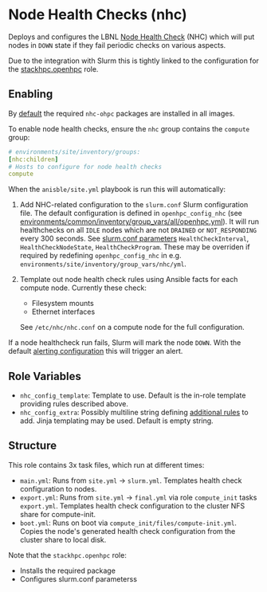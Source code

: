 # Node Health Checks (nhc)

Deploys and configures the LBNL [Node Health Check](https://github.com/mej/nhc)
(NHC) which will put nodes in `DOWN` state if they fail periodic checks on
various aspects.

Due to the integration with Slurm this is tightly linked to the configuration
for the [stackhpc.openhpc](../stackhpc.openhpc/README.md) role.

## Enabling

By [default](../../../environments/common/inventory/group_vars/all/openhpc.yml)
the required `nhc-ohpc` packages are installed in all images.

To enable node health checks, ensure the `nhc` group contains the `compute` group:

```yaml
# environments/site/inventory/groups:
[nhc:children]
# Hosts to configure for node health checks
compute
```

When the `anisble/site.yml` playbook is run this will automatically:
1. Add NHC-related configuration to the `slurm.conf` Slurm configuration file.
   The default configuration is defined in `openhpc_config_nhc`
   (see [environments/common/inventory/group_vars/all/openhpc.yml](../../../environments/common/inventory/group_vars/all/openhpc.yml)).
   It will run healthchecks on all `IDLE` nodes which are not `DRAINED` or
   `NOT_RESPONDING` every 300 seconds. See [slurm.conf parameters](https://slurm.schedmd.com/slurm.conf.html)
   `HealthCheckInterval`, `HealthCheckNodeState`, `HealthCheckProgram`. These
   may be overriden if required by redefining `openhpc_config_nhc` in e.g.
   `environments/site/inventory/group_vars/nhc/yml`.

2. Template out node health check rules using Ansible facts for each compute
   node. Currently these check:
    - Filesystem mounts
    - Ethernet interfaces

    See `/etc/nhc/nhc.conf` on a compute node for the full configuration.

If a node healthcheck run fails, Slurm will mark the node `DOWN`. With the
default [alerting configuration](../../../docs/alerting.md) this will trigger
an alert.

## Role Variables

- `nhc_config_template`: Template to use. Default is the in-role template
  providing rules described above.
- `nhc_config_extra`: Possibly multiline string defining [additional rules](https://github.com/mej/nhc/blob/master/README.md) to
  add. Jinja templating may be used. Default is empty string.

## Structure

This role contains 3x task files, which run at different times:
- `main.yml`: Runs from `site.yml` -> `slurm.yml`. Templates health check
  configuration to nodes.
- `export.yml`: Runs from `site.yml` -> `final.yml` via role `compute_init`
  tasks `export.yml`. Templates health check configuration to the cluster NFS
  share for compute-init. 
- `boot.yml`: Runs on boot via `compute_init/files/compute-init.yml`. Copies
  the node's generated health check configuration from the cluster share to
  local disk.

Note that the `stackhpc.openhpc` role:
- Installs the required package
- Configures slurm.conf parameterss
